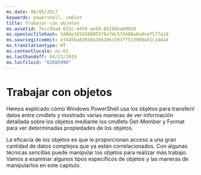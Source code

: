 ```yaml
---
ms.date: 06/05/2017
keywords: powershell, cmdlet
title: Trabajar con objetos
ms.assetid: 7ecc94a4-015c-4459-ae58-85289ea09030
ms.openlocfilehash: 5d86e1658286055f8a7dc57d488a6adcef577a10
ms.sourcegitcommit: e7445ba8203da304286c591ff513900ad1c244a4
ms.translationtype: HT
ms.contentlocale: es-ES
ms.lasthandoff: 04/23/2019
ms.locfileid: "62085990"
---
```

# <a name="working-with-objects"></a>Trabajar con objetos

Hemos explicado cómo Windows PowerShell usa los objetos para transferir datos entre cmdlets y mostrado varias maneras de ver información detallada sobre los objetos mediante los cmdlets Get-Member y Format para ver determinadas propiedades de los objetos.

La eficacia de los objetos es que le proporcionan acceso a una gran cantidad de datos complejos que ya están correlacionados. Con algunas técnicas sencillas puede manipular los objetos para realizar más trabajo. Vamos a examinar algunos tipos específicos de objetos y las maneras de manipularlos en este capítulo.